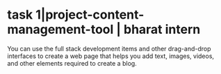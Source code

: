 # task 1|project-content-management-tool | bharat intern 
You can use the full stack development items and other drag-and-drop interfaces to create a web page that helps you add text, images, videos, and other elements required to create a blog.

